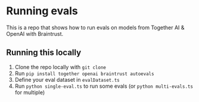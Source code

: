 # Running evals

This is a repo that shows how to run evals on models from Together AI & OpenAI with Braintrust.

## Running this locally

1. Clone the repo locally with `git clone`
2. Run `pip install together openai braintrust autoevals`
3. Define your eval dataset in `evalDataset.ts`
4. Run `python single-eval.ts` to run some evals (or `python multi-evals.ts` for multiple)
